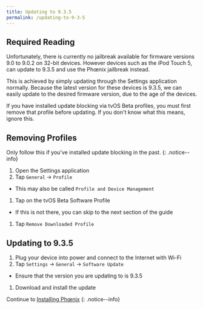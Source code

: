 ```yaml
---
title: Updating to 9.3.5
permalink: /updating-to-9-3-5
---
```


## Required Reading

Unfortunately, there is currently no jailbreak available for firmware versions 9.0 to 9.0.2 on 32-bit devices. However devices such as the iPod Touch 5, can update to 9.3.5 and use the Phœnix jailbreak instead.

This is achieved by simply updating through the Settings application normally. Because the latest version for these devices is 9.3.5, we can easily update to the desired firmware version, due to the age of the devices.

If you have installed update blocking via tvOS Beta profiles, you must first remove that profile before updating. If you don't know what this means, ignore this.

## Removing Profiles

Only follow this if you've installed update blocking in the past.
{: .notice--info}

1. Open the Settings application
1. Tap `General` -> `Profile`
  - This may also be called `Profile and Device Management`
1. Tap on the tvOS Beta Software Profile
  - If this is not there, you can skip to the next section of the guide
1. Tap `Remove Downloaded Profile`

## Updating to 9.3.5

1. Plug your device into power and connect to the Internet with Wi-Fi
1. Tap `Settings` -> `General` -> `Software Update`
  - Ensure that the version you are updating to is 9.3.5
1. Download and install the update

Continue to [Installing Phœnix](installing-phoenix)
{: .notice--info}
